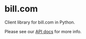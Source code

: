 bill.com
========

Client library for bill.com in Python.

Please see our [API docs](http://intuitivewebsolutions.github.com/bill.com/) for more info.
